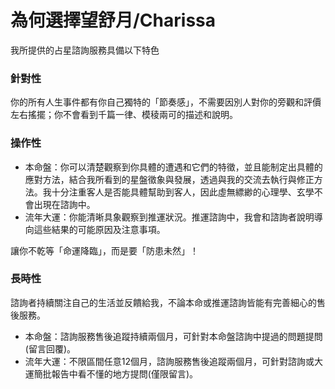 為何選擇望舒月/Charissa
=======================
我所提供的占星諮詢服務具備以下特色

### 針對性
你的所有人生事件都有你自己獨特的「節奏感」，不需要因別人對你的旁觀和評價左右搖擺；你不會看到千篇一律、模稜兩可的描述和說明。

### 操作性
- 本命盤：你可以清楚觀察到你具體的遭遇和它們的特徵，並且能制定出具體的應對方法，結合我所看到的星盤徵象與發展，透過與我的交流去執行與修正方法。我十分注重客人是否能具體幫助到客人，因此虛無縹緲的心理學、玄學不會出現在諮詢中。
- 流年大運：你能清晰具象觀察到推運狀況。推運諮詢中，我會和諮詢者說明導向這些結果的可能原因及注意事項。

讓你不乾等「命運降臨」，而是要「防患未然」！

### 長時性
諮詢者持續關注自己的生活並反饋給我，不論本命或推運諮詢皆能有完善細心的售後服務。

- 本命盤：諮詢服務售後追蹤持續兩個月，可針對本命盤諮詢中提過的問題提問(留言回覆)。
- 流年大運：不限區間任意12個月，諮詢服務售後追蹤兩個月，可針對諮詢或大運簡批報告中看不懂的地方提問(僅限留言)。
